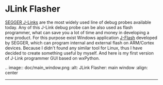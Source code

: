 JLink Flasher
=============

[SEGGER J-Links](http://segger.com/jlink-debug-probes.html) are the most widely used line of debug probes available today. Any of this J-Link 
debug probe can be also used as flash programmer,  what can save you a lot of time and money in 
developing a new product. For this purpose exist Windows application [J-Flash](http://segger.com/jflash.html) developed by SEGGER, 
which can program internal and external flash on ARM/Cortex devices.  Because I didn't found any 
similar tool for Linux, thus I have decided to create something useful by myself. And here is my first 
version of J-Link programmer GUI based on wxPython.


.. image:: doc/main_window.png
    :alt: JLink Flasher: main window
    :align: center

------



